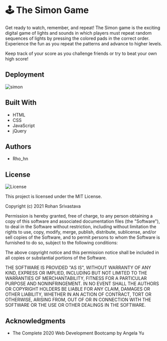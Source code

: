 #  🕹 The Simon Game

Get ready to watch, remember, and repeat! The Simon game is the exciting digital game of lights and sounds in which players must repeat random sequences of lights by pressing the colored pads in the correct order. Experience the fun as you repeat the patterns and advance to higher levels. 

Keep track of your score as you challenge friends or try to beat your own high score!

## Deployment



![simon](./imgs/demo.png)


## Built With

  - HTML
  - CSS
  - JavaScript
  - jQuery


## Authors

  - Rho_hn


## License

![License](https://img.shields.io/badge/license-MIT%20License-blue.svg)

This project is licensed under the MIT License.

Copyright (c) 2021 Rohan Srivastava

Permission is hereby granted, free of charge, to any person obtaining a copy
of this software and associated documentation files (the "Software"), to deal
in the Software without restriction, including without limitation the rights
to use, copy, modify, merge, publish, distribute, sublicense, and/or sell
copies of the Software, and to permit persons to whom the Software is
furnished to do so, subject to the following conditions:

The above copyright notice and this permission notice shall be included in all
copies or substantial portions of the Software.

THE SOFTWARE IS PROVIDED "AS IS", WITHOUT WARRANTY OF ANY KIND, EXPRESS OR
IMPLIED, INCLUDING BUT NOT LIMITED TO THE WARRANTIES OF MERCHANTABILITY,
FITNESS FOR A PARTICULAR PURPOSE AND NONINFRINGEMENT. IN NO EVENT SHALL THE
AUTHORS OR COPYRIGHT HOLDERS BE LIABLE FOR ANY CLAIM, DAMAGES OR OTHER
LIABILITY, WHETHER IN AN ACTION OF CONTRACT, TORT OR OTHERWISE, ARISING FROM,
OUT OF OR IN CONNECTION WITH THE SOFTWARE OR THE USE OR OTHER DEALINGS IN THE
SOFTWARE.

## Acknowledgments

  - The Complete 2020 Web Development Bootcamp by Angela Yu
